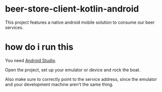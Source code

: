 # beer-store-client-kotlin-android

This project features a native android mobile solution to consume our
beer services.

# how do i run this

You need [Android Studio](https://developer.android.com/studio).

Open the project, set up your emulator or device and rock the boat.

Also make sure to correctly point to the service address, since the emulator and
your development machine aren't the same thing.
